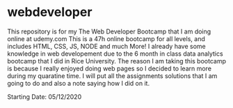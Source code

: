 # webdeveloper
This repository is for my The Web Developer Bootcamp that I am doing online at udemy.com
This is a 47h online bootcamp for all levels, and includes HTML, CSS, JS, NODE and much More! I already have some knowledge in 
web developement due to the 6 month in class data analytics bootcamp that I did in Rice University. 
The reason I am taking this bootcamp is because I really enjoyed doing web pages so I decided to learn more during my 
quaratine time. 
I will put all the assignments solutions that I am going to do and also a note saying how I did on it. 

Starting Date: 05/12/2020
